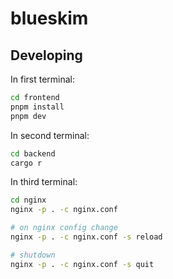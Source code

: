 # blueskim

## Developing

In first terminal:

```sh
cd frontend
pnpm install
pnpm dev
```

In second terminal:

```sh
cd backend
cargo r
```

In third terminal:

```sh
cd nginx
nginx -p . -c nginx.conf

# on nginx config change
nginx -p . -c nginx.conf -s reload

# shutdown
nginx -p . -c nginx.conf -s quit
```
